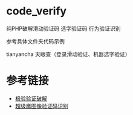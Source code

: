 # code_verify
纯PHP破解滑动验证码 选字验证码 行为验证识别

参考具体文件夹代码示例

tianyancha 天眼查（登录滑动验证、机器选字验证）

# 参考链接

* [极验验证破解](http://jiyan.c2567.com)
* [超级鹰图像验证码识别](https://www.chaojiying.com)
